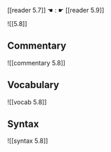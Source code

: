 [[reader 5.7]] ☚ : ☛ [[reader 5.9]]

![[5.8]]

## Commentary

![[commentary 5.8]]

## Vocabulary

![[vocab 5.8]]

## Syntax

![[syntax 5.8]]

